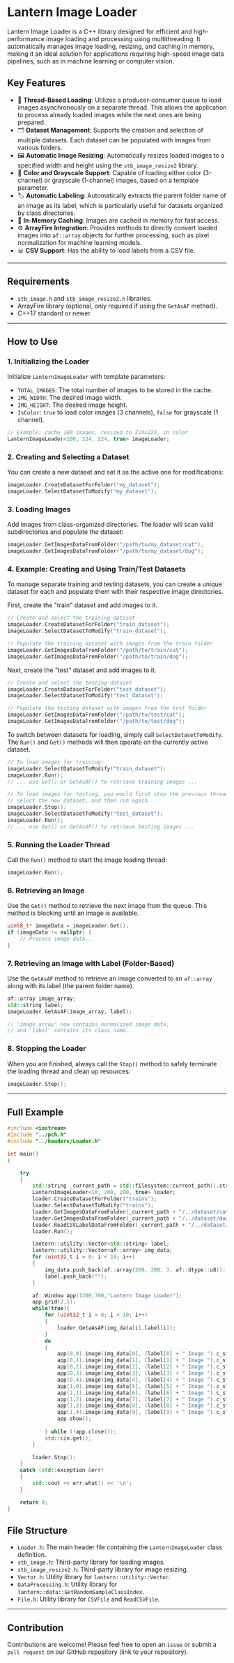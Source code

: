 # Lantern Image Loader

Lantern Image Loader is a C++ library designed for efficient and high-performance image loading and processing using multithreading. It automatically manages image loading, resizing, and caching in memory, making it an ideal solution for applications requiring high-speed image data pipelines, such as in machine learning or computer vision.

## Key Features

  - 🚀 **Thread-Based Loading**: Utilizes a producer-consumer queue to load images asynchronously on a separate thread. This allows the application to process already loaded images while the next ones are being prepared.
  - 🗂️ **Dataset Management**: Supports the creation and selection of multiple datasets. Each dataset can be populated with images from various folders.
  - 🖼️ **Automatic Image Resizing**: Automatically resizes loaded images to a specified width and height using the `stb_image_resize2` library.
  - 🎨 **Color and Grayscale Support**: Capable of loading either color (3-channel) or grayscale (1-channel) images, based on a template parameter.
  - 🏷️ **Automatic Labeling**: Automatically extracts the parent folder name of an image as its label, which is particularly useful for datasets organized by class directories.
  - 💾 **In-Memory Caching**: Images are cached in memory for fast access.
  - ⚙️ **ArrayFire Integration**: Provides methods to directly convert loaded images into `af::array` objects for further processing, such as pixel normalization for machine learning models.
  - 📊 **CSV Support**: Has the ability to load labels from a CSV file.

-----

## Requirements

  - `stb_image.h` and `stb_image_resize2.h` libraries.
  - ArrayFire library (optional, only required if using the `GetAsAF` method).
  - C++17 standard or newer.

-----

## How to Use

### 1\. Initializing the Loader

Initialize `LanternImageLoader` with template parameters:

  - `TOTAL_IMAGES`: The total number of images to be stored in the cache.
  - `IMG_WIDTH`: The desired image width.
  - `IMG_HEIGHT`: The desired image height.
  - `IsColor`: `true` to load color images (3 channels), `false` for grayscale (1 channel).

<!-- end list -->

```cpp
// Example: cache 100 images, resized to 224x224, in color
LanternImageLoader<100, 224, 224, true> imageLoader;
```

### 2\. Creating and Selecting a Dataset

You can create a new dataset and set it as the active one for modifications:

```cpp
imageLoader.CreateDatasetForFolder("my_dataset");
imageLoader.SelectDatasetToModify("my_dataset");
```

### 3\. Loading Images

Add images from class-organized directories. The loader will scan valid subdirectories and populate the dataset:

```cpp
imageLoader.GetImagesDataFromFolder("/path/to/my_dataset/cat");
imageLoader.GetImagesDataFromFolder("/path/to/my_dataset/dog");
```

### 4\. Example: Creating and Using Train/Test Datasets

To manage separate training and testing datasets, you can create a unique dataset for each and populate them with their respective image directories.

First, create the "train" dataset and add images to it.

```cpp
// Create and select the training dataset
imageLoader.CreateDatasetForFolder("train_dataset");
imageLoader.SelectDatasetToModify("train_dataset");

// Populate the training dataset with images from the train folder
imageLoader.GetImagesDataFromFolder("/path/to/train/cat");
imageLoader.GetImagesDataFromFolder("/path/to/train/dog");
```

Next, create the "test" dataset and add images to it.

```cpp
// Create and select the testing dataset
imageLoader.CreateDatasetForFolder("test_dataset");
imageLoader.SelectDatasetToModify("test_dataset");

// Populate the testing dataset with images from the test folder
imageLoader.GetImagesDataFromFolder("/path/to/test/cat");
imageLoader.GetImagesDataFromFolder("/path/to/test/dog");
```

To switch between datasets for loading, simply call `SelectDatasetToModify`. The `Run()` and `Get()` methods will then operate on the currently active dataset.

```cpp
// To load images for training:
imageLoader.SelectDatasetToModify("train_dataset");
imageLoader.Run();
// ... use Get() or GetAsAF() to retrieve training images ...

// To load images for testing, you would first stop the previous thread,
// select the new dataset, and then run again.
imageLoader.Stop();
imageLoader.SelectDatasetToModify("test_dataset");
imageLoader.Run();
// ... use Get() or GetAsAF() to retrieve testing images ...
```

### 5\. Running the Loader Thread

Call the `Run()` method to start the image loading thread:

```cpp
imageLoader.Run();
```

### 6\. Retrieving an Image

Use the `Get()` method to retrieve the next image from the queue. This method is blocking until an image is available.

```cpp
uint8_t* imageData = imageLoader.Get();
if (imageData != nullptr) {
    // Process image data...
}
```

### 7\. Retrieving an Image with Label (Folder-Based)

Use the `GetAsAF` method to retrieve an image converted to an `af::array` along with its label (the parent folder name).

```cpp
af::array image_array;
std::string label;
imageLoader.GetAsAF(image_array, label);

// 'image_array' now contains normalized image data,
// and 'label' contains its class name.
```

### 8\. Stopping the Loader

When you are finished, always call the `Stop()` method to safely terminate the loading thread and clean up resources:

```cpp
imageLoader.Stop();
```

-----

## Full Example
```cpp
#include <iostream>
#include "../pch.h"
#include "../headers/Loader.h"

int main()
{

    try
    {
        std::string _current_path = std::filesystem::current_path().string();
        LanternImageLoader<10, 200, 200, true> loader;
        loader.CreateDatasetForFolder("trains");
        loader.SelectDatasetToModify("trains");
        loader.GetImagesDataFromFolder(_current_path + "/../dataset/cats");
        loader.GetImagesDataFromFolder(_current_path + "/../dataset/dogs");
        loader.ReadCSVLabelDataFromFolder(_current_path + "/../dataset/labels.csv");
        loader.Run();

        lantern::utility::Vector<std::string> label;
        lantern::utility::Vector<af::array> img_data;
        for (uint32_t i = 0; i < 10; i++)
        {
            img_data.push_back(af::array(200, 200, 3, af::dtype::u8));
            label.push_back("");
        }

        af::Window app(1200,700,"Lantern Image Loader");
        app.grid(2,5);
        while(true){
            for (uint32_t i = 0; i < 10; i++)
            {
                loader.GetaAsAF(img_data[i],label[i]);
            }
            do
            {
                app(0,0).image(img_data[0], (label[0] + " Image ").c_str());
                app(0,1).image(img_data[1], (label[1] + " Image ").c_str());
                app(0,2).image(img_data[2], (label[2] + " Image ").c_str());
                app(0,3).image(img_data[3], (label[3] + " Image ").c_str());
                app(0,4).image(img_data[4], (label[4] + " Image ").c_str());
                app(1,0).image(img_data[5], (label[5] + " Image ").c_str());
                app(1,1).image(img_data[6], (label[6] + " Image ").c_str());
                app(1,2).image(img_data[7], (label[7] + " Image ").c_str());
                app(1,3).image(img_data[8], (label[8] + " Image ").c_str());
                app(1,4).image(img_data[9], (label[9] + " Image ").c_str());
                app.show();
    
            } while (!app.close());
            std::cin.get();
        }

        loader.Stop();
    }
    catch (std::exception &err)
    {
        std::cout << err.what() << '\n';
    }

    return 0;
}
```

## File Structure

  - `Loader.h`: The main header file containing the `LanternImageLoader` class definition.
  - `stb_image.h`: Third-party library for loading images.
  - `stb_image_resize2.h`: Third-party library for image resizing.
  - `Vector.h`: Utility library for `lantern::utility::Vector`.
  - `DataProcessing.h`: Utility library for `lantern::data::GetRandomSampleClassIndex`.
  - `File.h`: Utility library for `CSVFile` and `ReadCSVFile`.

-----

## Contribution

Contributions are welcome\! Please feel free to open an `issue` or submit a `pull request` on our GitHub repository (link to your repository).
